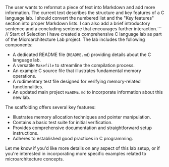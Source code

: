 The user wants to reformat a piece of text into Markdown and add more information. The current text describes the structure and key features of a C language lab. I should convert the numbered list and the "Key features" section into proper Markdown lists. I can also add a brief introductory sentence and a concluding sentence that encourages further interaction.```
// Start of Selection
I have created a comprehensive C language lab as part of the Microarchitecture Lab project. The lab includes the following components:

*   A dedicated README file (`README.md`) providing details about the C language lab.
*   A versatile `Makefile` to streamline the compilation process.
*   An example C source file that illustrates fundamental memory operations.
*   A rudimentary test file designed for verifying memory-related functionalities.
*   An updated main project `README.md` to incorporate information about this new lab.

The scaffolding offers several key features:

*   Illustrates memory allocation techniques and pointer manipulation.
*   Contains a basic test suite for initial verification.
*   Provides comprehensive documentation and straightforward setup instructions.
*   Adheres to established good practices in C programming.

Let me know if you'd like more details on any aspect of this lab setup, or if you're interested in incorporating more specific examples related to microarchitecture concepts.

